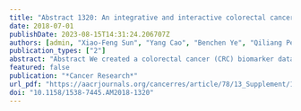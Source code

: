 ```yaml
---
title: "Abstract 1320: An integrative and interactive colorectal cancer biomarker database"
date: 2018-07-01
publishDate: 2023-08-15T14:31:24.206707Z
authors: [admin, "Xiao-Feng Sun", "Yang Cao", "Benchen Ye", "Qiliang Peng", "Xingyun Liu", "Bairong Shen", "Hong Zhang"]
publication_types: ["2"]
abstract: "Abstract We created a colorectal cancer (CRC) biomarker database (CBD) with credible content as a powerful and time-saving tool to provide better and accurate information concerning CRC biomarkers. CRC biomarker database (http://sysbio.suda.edu.cn/CBD/) was established based on 870 identified CRC biomarkers and their relevant information from 1115 original articles in PubMed published from 1986 to 2017. In this version of the CBD, CRC biomarker data was collected, sorted, displayed, and analysed. The CBD with the credible contents as a powerful and time-saving tool can provide more comprehensive and accurate information for further CRC biomarker researches. The CBD was constructed under MySQL server. HEML, PHP and JavaScript languages have been used to implement the web interface. The Apache was selected as HTTP server. All of these web operations were implemented under the Windows system. The CBD was concluded the multiple individual biomarker information and categorised into the biological category, source and application of biomarkers; the experiment methods, results, authors and publication resources; the research region, the patient's age, gender, race, the number of tumours, tumour location, and stage. The key words for searching in PubMed are: (((biomarker[Title/Abstract] OR marker[Title/Abstract]) OR indicator[Title/Abstract]) OR predictor[Title/Abstract]) AND ((colorectal cancer[Title/Abstract] OR rectal cancer[Title/Abstract]) OR bowel cancer[Title/Abstract]). The CBD can provide a professional platform to researchers who are interested in CRC research to communicate, exchange their research ideas and further design high quality research in CRC. They can submit their new findings to our database via th submission page, and communicate with us in the CBD. Citation Format: Xueli Zhang, Xiao-Feng Sun, Yang Cao, Benchen Ye, Qiliang Peng, Xingyun Liu, Bairong Shen, Hong Zhang. An integrative and interactive colorectal cancer biomarker database [abstract]. In: Proceedings of the American Association for Cancer Research Annual Meeting 2018; 2018 Apr 14-18; Chicago, IL. Philadelphia (PA): AACR; Cancer Res 2018;78(13 Suppl):Abstract nr 1320."
featured: false
publication: "*Cancer Research*"
url_pdf: "https://aacrjournals.org/cancerres/article/78/13_Supplement/1320/625603/Abstract-1320-An-integrative-and-interactive"
doi: "10.1158/1538-7445.AM2018-1320"
---
```


